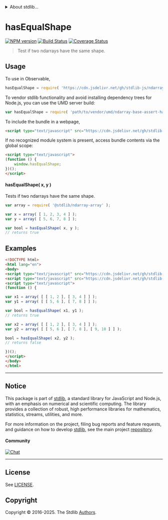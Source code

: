<!--

@license Apache-2.0

Copyright (c) 2024 The Stdlib Authors.

Licensed under the Apache License, Version 2.0 (the "License");
you may not use this file except in compliance with the License.
You may obtain a copy of the License at

   http://www.apache.org/licenses/LICENSE-2.0

Unless required by applicable law or agreed to in writing, software
distributed under the License is distributed on an "AS IS" BASIS,
WITHOUT WARRANTIES OR CONDITIONS OF ANY KIND, either express or implied.
See the License for the specific language governing permissions and
limitations under the License.

-->


<details>
  <summary>
    About stdlib...
  </summary>
  <p>We believe in a future in which the web is a preferred environment for numerical computation. To help realize this future, we've built stdlib. stdlib is a standard library, with an emphasis on numerical and scientific computation, written in JavaScript (and C) for execution in browsers and in Node.js.</p>
  <p>The library is fully decomposable, being architected in such a way that you can swap out and mix and match APIs and functionality to cater to your exact preferences and use cases.</p>
  <p>When you use stdlib, you can be absolutely certain that you are using the most thorough, rigorous, well-written, studied, documented, tested, measured, and high-quality code out there.</p>
  <p>To join us in bringing numerical computing to the web, get started by checking us out on <a href="https://github.com/stdlib-js/stdlib">GitHub</a>, and please consider <a href="https://opencollective.com/stdlib">financially supporting stdlib</a>. We greatly appreciate your continued support!</p>
</details>

# hasEqualShape

[![NPM version][npm-image]][npm-url] [![Build Status][test-image]][test-url] [![Coverage Status][coverage-image]][coverage-url] <!-- [![dependencies][dependencies-image]][dependencies-url] -->

> Test if two ndarrays have the same shape.

<!-- Section to include introductory text. Make sure to keep an empty line after the intro `section` element and another before the `/section` close. -->

<section class="intro">

</section>

<!-- /.intro -->

<!-- Package usage documentation. -->



<section class="usage">

## Usage

To use in Observable,

```javascript
hasEqualShape = require( 'https://cdn.jsdelivr.net/gh/stdlib-js/ndarray-base-assert-has-equal-shape@umd/browser.js' )
```

To vendor stdlib functionality and avoid installing dependency trees for Node.js, you can use the UMD server build:

```javascript
var hasEqualShape = require( 'path/to/vendor/umd/ndarray-base-assert-has-equal-shape/index.js' )
```

To include the bundle in a webpage,

```html
<script type="text/javascript" src="https://cdn.jsdelivr.net/gh/stdlib-js/ndarray-base-assert-has-equal-shape@umd/browser.js"></script>
```

If no recognized module system is present, access bundle contents via the global scope:

```html
<script type="text/javascript">
(function () {
    window.hasEqualShape;
})();
</script>
```

#### hasEqualShape( x, y )

Tests if two ndarrays have the same shape.

```javascript
var array = require( '@stdlib/ndarray-array' );

var x = array( [ 1, 2, 3, 4 ] );
var y = array( [ 5, 6, 7, 8 ] );

var bool = hasEqualShape( x, y );
// returns true
```

</section>

<!-- /.usage -->

<!-- Package usage notes. Make sure to keep an empty line after the `section` element and another before the `/section` close. -->

<section class="notes">

</section>

<!-- /.notes -->

<!-- Package usage examples. -->

<section class="examples">

## Examples

<!-- eslint no-undef: "error" -->

```html
<!DOCTYPE html>
<html lang="en">
<body>
<script type="text/javascript" src="https://cdn.jsdelivr.net/gh/stdlib-js/ndarray-array@umd/browser.js"></script>
<script type="text/javascript" src="https://cdn.jsdelivr.net/gh/stdlib-js/ndarray-base-assert-has-equal-shape@umd/browser.js"></script>
<script type="text/javascript">
(function () {

var x1 = array( [ [ 1, 2 ], [ 3, 4 ] ] );
var y1 = array( [ [ 5, 6 ], [ 7, 8 ] ] );

var bool = hasEqualShape( x1, y1 );
// returns true

var x2 = array( [ [ 1, 2 ], [ 3, 4 ] ] );
var y2 = array( [ [ 5, 6 ], [ 7, 8 ], [ 9, 10 ] ] );

bool = hasEqualShape( x2, y2 );
// returns false

})();
</script>
</body>
</html>
```

</section>

<!-- /.examples -->

<!-- Section to include cited references. If references are included, add a horizontal rule *before* the section. Make sure to keep an empty line after the `section` element and another before the `/section` close. -->

<section class="references">

</section>

<!-- /.references -->

<!-- Section for related `stdlib` packages. Do not manually edit this section, as it is automatically populated. -->

<section class="related">

</section>

<!-- /.related -->

<!-- Section for all links. Make sure to keep an empty line after the `section` element and another before the `/section` close. -->


<section class="main-repo" >

* * *

## Notice

This package is part of [stdlib][stdlib], a standard library for JavaScript and Node.js, with an emphasis on numerical and scientific computing. The library provides a collection of robust, high performance libraries for mathematics, statistics, streams, utilities, and more.

For more information on the project, filing bug reports and feature requests, and guidance on how to develop [stdlib][stdlib], see the main project [repository][stdlib].

#### Community

[![Chat][chat-image]][chat-url]

---

## License

See [LICENSE][stdlib-license].


## Copyright

Copyright &copy; 2016-2025. The Stdlib [Authors][stdlib-authors].

</section>

<!-- /.stdlib -->

<!-- Section for all links. Make sure to keep an empty line after the `section` element and another before the `/section` close. -->

<section class="links">

[npm-image]: http://img.shields.io/npm/v/@stdlib/ndarray-base-assert-has-equal-shape.svg
[npm-url]: https://npmjs.org/package/@stdlib/ndarray-base-assert-has-equal-shape

[test-image]: https://github.com/stdlib-js/ndarray-base-assert-has-equal-shape/actions/workflows/test.yml/badge.svg?branch=main
[test-url]: https://github.com/stdlib-js/ndarray-base-assert-has-equal-shape/actions/workflows/test.yml?query=branch:main

[coverage-image]: https://img.shields.io/codecov/c/github/stdlib-js/ndarray-base-assert-has-equal-shape/main.svg
[coverage-url]: https://codecov.io/github/stdlib-js/ndarray-base-assert-has-equal-shape?branch=main

<!--

[dependencies-image]: https://img.shields.io/david/stdlib-js/ndarray-base-assert-has-equal-shape.svg
[dependencies-url]: https://david-dm.org/stdlib-js/ndarray-base-assert-has-equal-shape/main

-->

[chat-image]: https://img.shields.io/gitter/room/stdlib-js/stdlib.svg
[chat-url]: https://app.gitter.im/#/room/#stdlib-js_stdlib:gitter.im

[stdlib]: https://github.com/stdlib-js/stdlib

[stdlib-authors]: https://github.com/stdlib-js/stdlib/graphs/contributors

[umd]: https://github.com/umdjs/umd
[es-module]: https://developer.mozilla.org/en-US/docs/Web/JavaScript/Guide/Modules

[deno-url]: https://github.com/stdlib-js/ndarray-base-assert-has-equal-shape/tree/deno
[deno-readme]: https://github.com/stdlib-js/ndarray-base-assert-has-equal-shape/blob/deno/README.md
[umd-url]: https://github.com/stdlib-js/ndarray-base-assert-has-equal-shape/tree/umd
[umd-readme]: https://github.com/stdlib-js/ndarray-base-assert-has-equal-shape/blob/umd/README.md
[esm-url]: https://github.com/stdlib-js/ndarray-base-assert-has-equal-shape/tree/esm
[esm-readme]: https://github.com/stdlib-js/ndarray-base-assert-has-equal-shape/blob/esm/README.md
[branches-url]: https://github.com/stdlib-js/ndarray-base-assert-has-equal-shape/blob/main/branches.md

[stdlib-license]: https://raw.githubusercontent.com/stdlib-js/ndarray-base-assert-has-equal-shape/main/LICENSE

</section>

<!-- /.links -->
